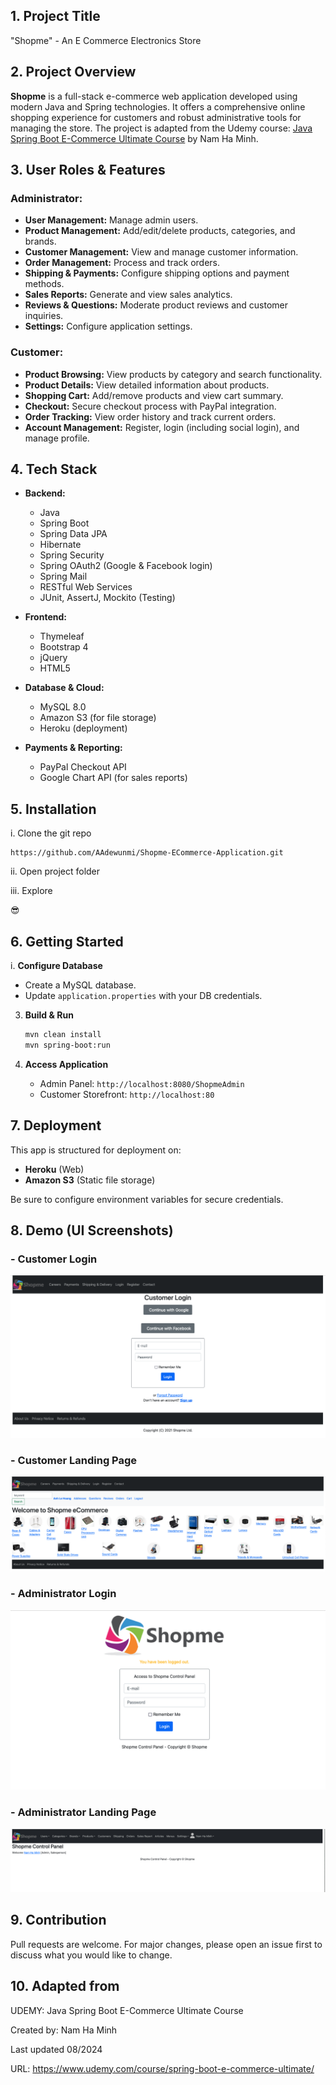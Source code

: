 ## 1. Project Title

"Shopme" - An E Commerce Electronics Store

## 2. Project Overview 

**Shopme** is a full-stack e-commerce web application developed using modern Java and Spring technologies. It offers a comprehensive online shopping experience for customers and robust administrative tools for managing the store. The project is adapted from the Udemy course: [Java Spring Boot E-Commerce Ultimate Course](https://www.udemy.com/course/spring-boot-e-commerce-ultimate/) by Nam Ha Minh.

## 3. User Roles & Features

### Administrator:

* **User Management:** Manage admin users.
* **Product Management:** Add/edit/delete products, categories, and brands.
* **Customer Management:** View and manage customer information.
* **Order Management:** Process and track orders.
* **Shipping & Payments:** Configure shipping options and payment methods.
* **Sales Reports:** Generate and view sales analytics.
* **Reviews & Questions:** Moderate product reviews and customer inquiries.
* **Settings:** Configure application settings.

### Customer:

* **Product Browsing:** View products by category and search functionality.
* **Product Details:** View detailed information about products.
* **Shopping Cart:** Add/remove products and view cart summary.
* **Checkout:** Secure checkout process with PayPal integration.
* **Order Tracking:** View order history and track current orders.
* **Account Management:** Register, login (including social login), and manage profile.

## 4. Tech Stack 

* **Backend:**

  * Java
  * Spring Boot
  * Spring Data JPA
  * Hibernate
  * Spring Security
  * Spring OAuth2 (Google & Facebook login)
  * Spring Mail
  * RESTful Web Services
  * JUnit, AssertJ, Mockito (Testing)

* **Frontend:**

  * Thymeleaf
  * Bootstrap 4
  * jQuery
  * HTML5

* **Database & Cloud:**

  * MySQL 8.0
  * Amazon S3 (for file storage)
  * Heroku (deployment)

* **Payments & Reporting:**

  * PayPal Checkout API
  * Google Chart API (for sales reports)
  
## 5. Installation 

i. Clone the git repo

```
https://github.com/AAdewunmi/Shopme-ECommerce-Application.git
```

ii. Open project folder

iii. Explore

😎


## 6. Getting Started

i. **Configure Database**

   * Create a MySQL database.
   * Update `application.properties` with your DB credentials.

3. **Build & Run**

   ```bash
   mvn clean install
   mvn spring-boot:run
   ```

4. **Access Application**

   * Admin Panel: `http://localhost:8080/ShopmeAdmin`
   * Customer Storefront: `http://localhost:80`

## 7. Deployment

This app is structured for deployment on:

* **Heroku** (Web)
* **Amazon S3** (Static file storage)

Be sure to configure environment variables for secure credentials.

## 8. Demo (UI Screenshots)

### - Customer Login

![Image](app_images/customer_login.png)

### - Customer Landing Page 

![Image](app_images/customer_landing_page.png)

### - Administrator Login 

![Image](app_images/admin_login.png)

### - Administrator Landing Page

![Image](app_images/admin_landing_page.png)

## 9. Contribution

Pull requests are welcome. For major changes, please open an issue first to discuss what you would like to change.

## 10. Adapted from 

UDEMY: Java Spring Boot E-Commerce Ultimate Course

Created by: Nam Ha Minh

Last updated 08/2024

URL: https://www.udemy.com/course/spring-boot-e-commerce-ultimate/
